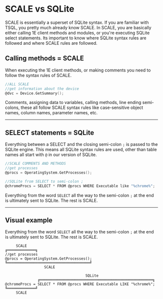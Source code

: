 # SCALE vs SQLite
SCALE is essentially a superset of SQLite syntax. If you are familiar with TSQL, you pretty much already know SCALE. In SCALE, you are basically either calling 1E client methods and modules, or you're executing SQLite select statements. Its important to know where SQLite syntax rules are followed and where SCALE rules are followed.

## Calling methods = SCALE
When executing the 1E client methods, or making comments you need to follow the syntax rules of SCALE.

```c
//ALL SCALE  
//get information about the device
@dvc = Device.GetSummary();
```
Comments, assigning data to variables, calling methods, line ending semi-colons, these all follow SCALE syntax rules like case-sensitive object names, column names, parameter names, etc.

---

## SELECT statements = SQLite
Everything between a SELECT and the closing semi-colon `;` is passed to the SQLite engine. This means all SQLite syntax rules are used, other than table names all start with `@` in our version of SQLite.

```c
//SCALE COMMENTS AND METHODS
//get processes
@procs = OperatingSystem.GetProcesses();

//SQLite from SELECT to semi-colon ;
@chromeProcs = SELECT * FROM @procs WHERE Executable like "%chrome%";
```
Everything from the word `SELECT` all the way to the semi-colon `;` at the end is ultimately sent to SQLite.  The rest is SCALE.

---

## Visual example
Everything from the word `SELECT` all the way to the semi-colon `;` at the end is ultimately sent to SQLite.  The rest is SCALE.
```
     SCALE
╔═════════════╗
//get processes
@procs = OperatingSystem.GetProcesses();
╚══════════════════════════════════════╝
                  SCALE

                                     SQLite
               ╔════════════════════════════════════════════════════╗
@chromeProcs = SELECT * FROM @procs WHERE Executable LIKE "%chrome%";
╚═════════════╝
     SCALE

